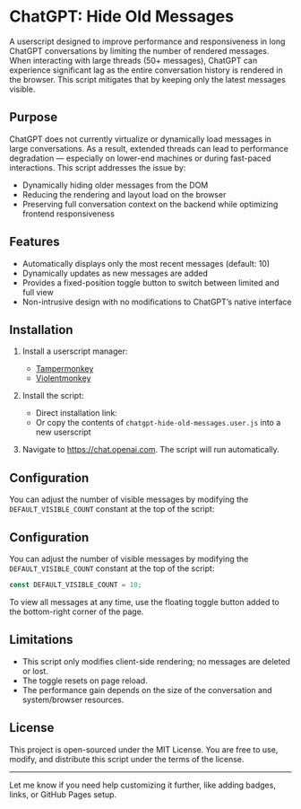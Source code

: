# ChatGPT: Hide Old Messages

A userscript designed to improve performance and responsiveness in long ChatGPT conversations by limiting the number of rendered messages. When interacting with large threads (50+ messages), ChatGPT can experience significant lag as the entire conversation history is rendered in the browser. This script mitigates that by keeping only the latest messages visible.

## Purpose

ChatGPT does not currently virtualize or dynamically load messages in large conversations. As a result, extended threads can lead to performance degradation — especially on lower-end machines or during fast-paced interactions. This script addresses the issue by:

- Dynamically hiding older messages from the DOM
- Reducing the rendering and layout load on the browser
- Preserving full conversation context on the backend while optimizing frontend responsiveness

## Features

- Automatically displays only the most recent messages (default: 10)
- Dynamically updates as new messages are added
- Provides a fixed-position toggle button to switch between limited and full view
- Non-intrusive design with no modifications to ChatGPT’s native interface

## Installation

1. Install a userscript manager:
   - [Tampermonkey](https://www.tampermonkey.net/)
   - [Violentmonkey](https://violentmonkey.github.io/)

2. Install the script:
   - Direct installation link: 
   - Or copy the contents of `chatgpt-hide-old-messages.user.js` into a new userscript

3. Navigate to https://chat.openai.com. The script will run automatically.

## Configuration

You can adjust the number of visible messages by modifying the `DEFAULT_VISIBLE_COUNT` constant at the top of the script:

## Configuration

You can adjust the number of visible messages by modifying the `DEFAULT_VISIBLE_COUNT` constant at the top of the script:

```javascript
const DEFAULT_VISIBLE_COUNT = 10;
```

To view all messages at any time, use the floating toggle button added to the bottom-right corner of the page.

## Limitations

- This script only modifies client-side rendering; no messages are deleted or lost.
- The toggle resets on page reload.
- The performance gain depends on the size of the conversation and system/browser resources.

## License

This project is open-sourced under the MIT License. You are free to use, modify, and distribute this script under the terms of the license.

---
Let me know if you need help customizing it further, like adding badges, links, or GitHub Pages setup.
